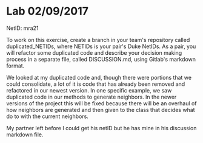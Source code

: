 # Lab 02/09/2017

NetID: mra21

To work on this exercise, create a branch in your team's repository called duplicated_NETIDs, where NETIDs is your pair's Duke NetIDs. As a pair, you will refactor some duplicated code and describe your decision making process in a separate file, called DISCUSSION.md, using Gitlab's markdown format.

We looked at my duplicated code and, though there were portions that we could consolidate, a lot of it is code that has already been removed and refactored in our newest version. In one specific example, we saw duplicated code in our methods to generate neighbors. In the newer versions of the project this will be fixed because there will be an overhaul of how neighbors are generated and then given to the class that decides what do to with the current neighbors.

My partner left before I could get his netID but he has mine in his discussion markdown file.
